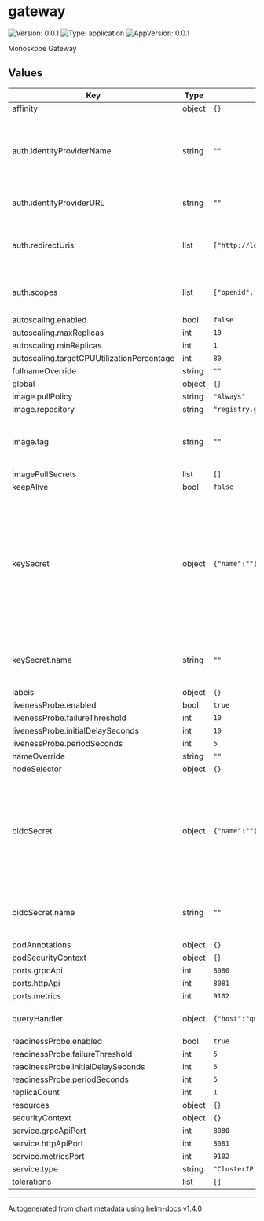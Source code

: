 # gateway

![Version: 0.0.1](https://img.shields.io/badge/Version-0.0.1-informational?style=flat-square) ![Type: application](https://img.shields.io/badge/Type-application-informational?style=flat-square) ![AppVersion: 0.0.1](https://img.shields.io/badge/AppVersion-0.0.1-informational?style=flat-square)

Monoskope Gateway

## Values

| Key | Type | Default | Description |
|-----|------|---------|-------------|
| affinity | object | `{}` |  |
| auth.identityProviderName | string | `""` | The identifier of the issuer, e.g. DEX or whatever identifies your identities upstream |
| auth.identityProviderURL | string | `""` | The URL of the issuer to use for OIDC |
| auth.redirectUris | list | `["http://localhost:8000","http://localhost:18000"]` | The allowed redirect URIs for authentication flow |
| auth.scopes | list | `["openid","profile","email"]` | Additional scopes to request from upstream IDP |
| autoscaling.enabled | bool | `false` |  |
| autoscaling.maxReplicas | int | `10` |  |
| autoscaling.minReplicas | int | `1` |  |
| autoscaling.targetCPUUtilizationPercentage | int | `80` |  |
| fullnameOverride | string | `""` |  |
| global | object | `{}` |  |
| image.pullPolicy | string | `"Always"` |  |
| image.repository | string | `"registry.gitlab.figo.systems/platform/monoskope/monoskope/gateway"` |  |
| image.tag | string | `""` | Overrides the image tag whose default is the chart appVersion. |
| imagePullSecrets | list | `[]` |  |
| keepAlive | bool | `false` |  |
| keySecret | object | `{"name":""}` | The secret containing private key for signing JWTs. Must contain tls.key containing the private key for signing and tls.crt containing public key for verification. |
| keySecret.name | string | `""` | Name of the secret to be used by the gateway, required |
| labels | object | `{}` |  |
| livenessProbe.enabled | bool | `true` |  |
| livenessProbe.failureThreshold | int | `10` |  |
| livenessProbe.initialDelaySeconds | int | `10` |  |
| livenessProbe.periodSeconds | int | `5` |  |
| nameOverride | string | `""` |  |
| nodeSelector | object | `{}` |  |
| oidcSecret | object | `{"name":""}` | The secret where the gateway finds the OIDC secrets. Must contain the fields oidc-clientsecret, oidc-clientid and oidc-nonce. |
| oidcSecret.name | string | `""` | Name of the secret to be used by the gateway, required |
| podAnnotations | object | `{}` |  |
| podSecurityContext | object | `{}` |  |
| ports.grpcApi | int | `8080` |  |
| ports.httpApi | int | `8081` |  |
| ports.metrics | int | `9102` |  |
| queryHandler | object | `{"host":"queryhandler","port":8080,"prefix":""}` | API address of the query handler |
| readinessProbe.enabled | bool | `true` |  |
| readinessProbe.failureThreshold | int | `5` |  |
| readinessProbe.initialDelaySeconds | int | `5` |  |
| readinessProbe.periodSeconds | int | `5` |  |
| replicaCount | int | `1` |  |
| resources | object | `{}` |  |
| securityContext | object | `{}` |  |
| service.grpcApiPort | int | `8080` |  |
| service.httpApiPort | int | `8081` |  |
| service.metricsPort | int | `9102` |  |
| service.type | string | `"ClusterIP"` |  |
| tolerations | list | `[]` |  |

----------------------------------------------
Autogenerated from chart metadata using [helm-docs v1.4.0](https://github.com/norwoodj/helm-docs/releases/v1.4.0)
